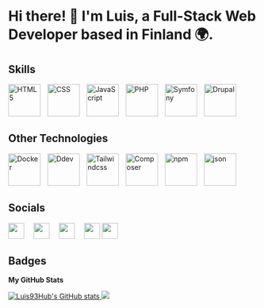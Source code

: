 # Hi there! 👋 I'm Luis, a Full-Stack Web Developer based in Finland 🌍.

## Skills
<p align="left">
  <img src="https://raw.githubusercontent.com/danielcranney/readme-generator/main/public/icons/skills/html5-colored.svg" width="65" height="65" alt="HTML5" style="margin-right: 10px;">
  <img src="https://diziglobalsolution.com/wp-content/uploads/2023/04/logo-css-3-1536.png" width="65" height="65" alt="CSS" style="margin-right: 10px;">
  <img src="https://raw.githubusercontent.com/danielcranney/readme-generator/main/public/icons/skills/javascript-colored.svg" width="65" height="65" alt="JavaScript" style="margin-right: 10px;">
  <img src="https://raw.githubusercontent.com/danielcranney/readme-generator/main/public/icons/skills/php-colored.svg" width="65" height="65" alt="PHP" style="margin-right: 10px;">
  <img src="https://connect.symfony.com/uploads/sln/1991a94e-4351-4af1-88ab-4f17f6d20f45/8697a26e-20ac-429a-8da7-510bf022a7c8.png" width="65" height="65" alt="Symfony" style="margin-right: 10px;">
  <img src="https://www.drupal.org/files/cta/graphic/Drupal_10_2%4072x_0.png" width="65" height="65" alt="Drupal" style="margin-right: 10px;">
</p>

## Other Technologies

<p align="left">
  <img src="https://docs.docker.com/assets/favicons/docs@2x.ico" width="65" height="65" alt="Docker" style="margin-right: 10px;">
  <img src="https://avatars.githubusercontent.com/u/595986?s=200&v=4" width="65" height="65" alt="Ddev" style="margin-right: 10px;">
  <img src="https://www.drupal.org/files/project-images/screenshot_361.png" width="65" height="65" alt="Tailwindcss" style="margin-right: 10px;">
  <img src="https://getcomposer.org/img/logo-composer-transparent2.png" width="65" height="65" alt="Composer" style="margin-right: 10px;">
  <img src="https://static-production.npmjs.com/b0f1a8318363185cc2ea6a40ac23eeb2.png" width="65" height="65" alt="npm" style="margin-right: 10px;">
  <img src="https://www.json.org/img/json160.gif" width="65" height="65" alt="json" style="margin-right: 10px;">
</p>

## Socials

<p align="left">
  <a href="https://www.github.com/Luis93Hub" target="_blank"><img src="https://raw.githubusercontent.com/danielcranney/readme-generator/main/public/icons/socials/github-dark.svg" width="32" height="32" style="margin-right: 15px;"></a> 
  <a href="http://www.instagram.com/luis_hernandez993" target="_blank"><img src="https://raw.githubusercontent.com/danielcranney/readme-generator/main/public/icons/socials/instagram.svg" width="32" height="32" style="margin-right: 15px;"></a> 
  <a href="https://www.linkedin.com/in/luis-hernandez" target="_blank"><img src="https://raw.githubusercontent.com/danielcranney/readme-generator/main/public/icons/socials/linkedin.svg" width="32" height="32" style="margin-right: 15px;"></a> 
  <a href="https://www.twitter.com/@LuisCar28050784" target="_blank"><img src="https://raw.githubusercontent.com/danielcranney/readme-generator/main/public/icons/socials/twitter.svg" width="32" height="32"></a>
  <a href="https://www.json.org/json-en.html" target="_blank"><img src="" width="32" height="32"></a>
</p>

## Badges

**My GitHub Stats**

<a href="http://www.github.com/Luis93Hub">
  <img src="https://github-readme-stats.vercel.app/api?username=Luis93Hub&show_icons=true&hide=&count_private=true&title_color=3498db&text_color=ecf0f1&icon_color=3498db&bg_color=2c3e50&hide_border=true&show_icons=true" alt="Luis93Hub's GitHub stats">
</a>

<a href="http://www.github.com/Luis93Hub">
  <img src="https://github-readme-streak-stats.herokuapp.com/?user=Luis93Hub&stroke=ecf0f1&background=2c3e50&ring=3498db&fire=3498db&currStreakNum=ecf0f1&currStreakLabel=3498db&sideNums=ecf0f1&sideLabels=ecf0f1&dates=ecf0f1&hide_border=true" />
</a>

